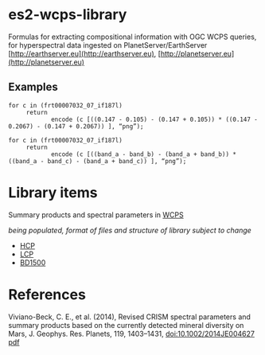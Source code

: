# es2-wcps-library

Formulas for extracting compositional information with OGC WCPS queries, for hyperspectral data ingested on PlanetServer/EarthServer [http://earthserver.eu](http://earthserver.eu), [http://planetserver.eu](http://planetserver.eu)

## Examples

```
for c in (frt00007032_07_if187l) 
     return
            encode (c [((0.147 - 0.105) - (0.147 + 0.105)) * ((0.147 -    0.2067) - (0.147 + 0.2067)) ], “png”);

for c in (frt00007032_07_if187l) 
     return
            encode (c [((band_a - band_b) - (band_a + band_b)) * ((band_a - band_c) - (band_a + band_c)) ], “png”);
```

# Library items 

Summary products and spectral parameters in [WCPS](https://en.wikipedia.org/wiki/Web_Coverage_Processing_Service)

_being populated, format of files and structure of library subject to change_

* [HCP](hcp.txt)
* [LCP](lcp.txt)
* [BD1500](bd1500.txt)


# References

Viviano-Beck, C. E., et al. (2014), Revised CRISM spectral parameters and summary products based on the currently detected mineral diversity on Mars, J. Geophys. Res. Planets, 119, 1403–1431, [doi:10.1002/2014JE004627](http://dx.doi.org/10.1002/2014JE004627 ) [pdf](http://authors.library.caltech.edu/53039/1/jgre20270.pdf)


